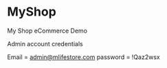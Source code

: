 # MyShop
My Shop eCommerce Demo

Admin account credentials

Email = admin@mlifestore.com
password = !Qaz2wsx